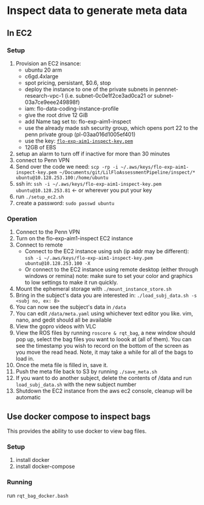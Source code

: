 # Inspect data to generate meta data

## In EC2

### Setup

1.  Provision an EC2 insance:
    *   ubuntu 20 arm
    *   c6gd.4xlarge
    *   spot pricing, persistant, $0.6, stop
    *   deploy the instance to one of the private subnets in pennnet-research-vpc-1 (i.e. subnet-0c0e1f2ce3ad0ca21 or subnet-03a7ce9eee249898f)
    *   iam: flo-data-coding-instance-profile
    *   give the root drive 12 GiB
    *   add Name tag set to: flo-exp-aim1-inspect
    *   use the already made ssh security group, which opens port 22 to the penn private group (pl-03aa016d1005ef401)
    *   use the key: [`flo-exp-aim1-inspect-key.pem`](https://upenn.app.box.com/file/771977315034)
    *   12GB of EBS
2.  setup an alarm to turn off if inactive for more than 30 minutes
3.  connect to Penn VPN
4.  Send over the code we need: `scp -rp -i ~/.aws/keys/flo-exp-aim1-inspect-key.pem ~/Documents/git/LilFloAssessmentPipeline/inspect/* ubuntu@10.128.253.100:/home/ubuntu`
5.  ssh in: `ssh -i ~/.aws/keys/flo-exp-aim1-inspect-key.pem ubuntu@10.128.253.81` <- or wherever you put your key
6.  run `./setup_ec2.sh`
7.  create a password: `sudo passwd ubuntu`

### Operation

1.  Connect to the Penn VPN
2.  Turn on the flo-exp-aim1-inspect EC2 instance
3.  Connect to remote
    *   Connect to the EC2 instance using ssh (ip addr may be different): `ssh -i ~/.aws/keys/flo-exp-aim1-inspect-key.pem ubuntu@10.128.253.100 -X`
    *   Or connect to the EC2 instance using remote desktop (either through windows or remina) note: make sure to set your color and graphics to low settings to make it run quickly.
4.  Mount the ephemeral storage with `./mount_instance_store.sh`
5.  Bring in the subject's data you are interested in: `./load_subj_data.sh -s <subj no, ex: 8>`
6.  You can now see the subject's data in `/data`
7.  You can edit `/data/meta.yaml` using whichever text editor you like. vim, nano, and gedit should all be available
8.  View the gopro videos with VLC
9.  View the ROS files by running `roscore & rqt_bag`, a new window should pop up, select the bag files you want to loook at (all of them). You can see the timestamp you wish to record on the bottom of the screen as you move the read head. Note, it may take a while for all of the bags to load in.
10. Once the meta file is filled in, save it.
11. Push the meta file back to S3 by running `./save_meta.sh`
12. If you want to do another subject, delete the contents of /data and run `load_subj_data.sh` with the new subject number
13. Shutdown the EC2 instance from the aws ec2 console, cleanup will be automatic

## Use docker compose to inspect bags

This provides the ability to use docker to view bag files.

### Setup

1.  install docker
2.  install docker-compose

### Running

run `rqt_bag_docker.bash`
